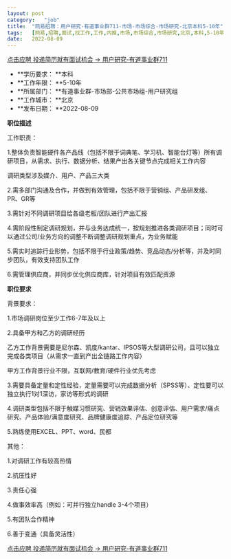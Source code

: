 ```yaml
---
layout:	post
category:	"job"
title:	"网易招聘：用户研究-有道事业群711-市场-市场综合-市场研究-北京本科5-10年"
tags:	[网易,招聘,面试,找工作,工作,内推,市场,市场综合,市场研究,北京,本科,5-10年]
date:	2022-08-09
---
```


[点击应聘 投递简历就有面试机会 ->  用户研究-有道事业群711](http://mobile.bole.netease.com/bole/boleDetail?id=41999&employeeId=346f03c3cda5f04c&key=all)



- **学历要求： **本科
- **工作年限： **5-10年
- **所属部门： **有道事业群-市场部-公共市场组-用户研究组
- **工作城市： **北京
- **发布日期： **2022-08-09



**职位描述**

工作职责：

1.整体负责智能硬件各产品线（包括不限于词典笔、学习机、智能台灯等）所有调研项目，从需求、执行、数据分析、结果产出各关键节点完成相关工作内容

调研类型涉及媒介、用户、产品三大类

2.需多部门沟通及合作，并做到有效管理，包括不限于营销组、产品研发组、PR、GR等

3.需针对不同调研项目给各级老板/团队进行产出汇报

4.需阶段性制定调研规划，并与业务达成统一，按规划推进各类调研项目；同时可以通过公司/业务方向的调整不断调整调研规划重点，为业务赋能

5.需实时追踪行业形势，包括不限于行业政策/趋势、竞品动态/分析等，并及时同步团队，有效支持团队工作

6.需管理供应商，并同步优化供应商库，针对项目有效匹配资源



**职位要求**

背景要求：

1.市场调研岗位至少工作6-7年及以上

2.具备甲方和乙方的调研经历

乙方工作背景需要是尼尔森、凯度/kantar、IPSOS等大型调研公司，且可以独立完成各类项目（从需求一直到产出全链路工作内容）

甲方工作背景行业不限，互联网/教育/硬件行业优先考虑

3.需要具备定量和定性经验，定量需要可以完成数据分析（SPSS等）、定性要可以独立执行1对1深访，家访等形式的调研

4.调研类型包括不限于触媒习惯研究、营销效果评估、创意评估、用户需求/痛点研究、产品体验/满意度研究、品牌健康度追踪、产品定位研究等

5.熟练使用EXCEL、PPT、word、民都

其他：

1.对调研工作有较高热情

2.抗压性好

3.责任心强

4.做事效率高（例如：可并行独立handle 3-4个项目）

5.有团队合作精神

6.善于变通（具备灵活性）



[点击应聘 投递简历就有面试机会 ->  用户研究-有道事业群711](http://mobile.bole.netease.com/bole/boleDetail?id=41999&employeeId=346f03c3cda5f04c&key=all)